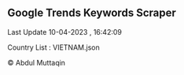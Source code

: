 

## Google Trends Keywords Scraper 
 
Last Update 10-04-2023 , 16:42:09

Country List :
VIETNAM.json



© Abdul Muttaqin 
